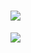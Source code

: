 


# <img src="https://img.shields.io/badge/{내용}-{배경 색깔}?style={스타일}&logo={로고이름}&logoColor={로고 색깔}"/>

<img src="https://img.shields.io/badge/python-{#3776AB}?style={스타일}&logo={로고이름}&logoColor={로고 색깔}"/>

